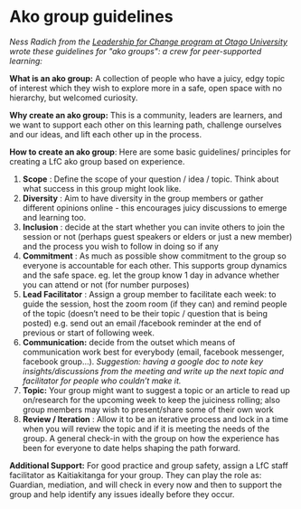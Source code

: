 # Ako group guidelines

_Ness Radich from the_ [_Leadership for Change program at Otago University_](https://www.op.ac.nz/study/capable-nz/bachelor-of-leadership-for-change) _wrote these guidelines for "ako groups": a crew for peer-supported learning:_



**What is an ako group:** A collection of people who have a juicy, edgy topic of interest which they wish to explore more in a safe, open space with no hierarchy, but welcomed curiosity.

**Why create an ako group:** This is a community, leaders are learners, and we want to support each other on this learning path, challenge ourselves and our ideas, and lift each other up in the process.

**How to create an ako group**: Here are some basic guidelines/ principles for creating a LfC ako group based on experience.

1. **Scope** : Define the scope of your question / idea / topic. Think about what success in this group might look like.
2. **Diversity** : Aim to have diversity in the group members or gather different opinions online - this encourages juicy discussions to emerge and learning too.
3. **Inclusion** : decide at the start whether you can invite others to join the session or not (perhaps guest speakers or elders or just a new member) and the process you wish to follow in doing so if any
4. **Commitment** : As much as possible show commitment to the group so everyone is accountable for each other. This supports group dynamics and the safe space. eg. let the group know 1 day in advance whether you can attend or not (for number purposes)
5. **Lead Facilitator** : Assign a group member to facilitate each week: to guide the session, host the zoom room (if they can) and remind people of the topic (doesn’t need to be their topic / question that is being posted) e.g. send out an email /facebook reminder at the end of previous or start of following week.
6. **Communication:** decide from the outset which means of communication work best for everybody (email, facebook messenger, facebook group…). _Suggestion: having a google doc to note key insights/discussions from the meeting and write up the next topic and facilitator for people who couldn’t make it._&#x20;
7. **Topic:** Your group might want to suggest a topic or an article to read up on/research for the upcoming week to keep the juiciness rolling; also group members may wish to present/share some of their own work
8. **Review / Iteration** : Allow it to be an iterative process and lock in a time when you will review the topic and if it is meeting the needs of the group. A general check-in with the group on how the experience has been for everyone to date helps shaping the path forward.

**Additional Support:** For good practice and group safety, assign a LfC staff facilitator as Kaitiakitanga for your group. They can play the role as: Guardian, mediation, and will check in every now and then to support the group and help identify any issues ideally before they occur.
